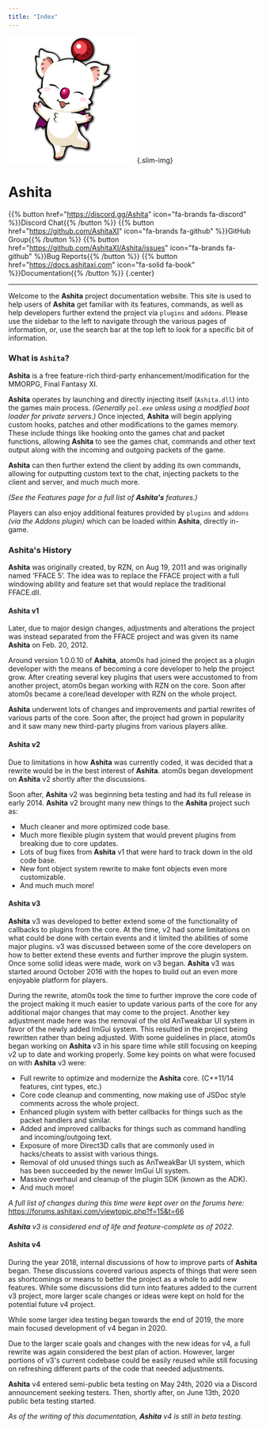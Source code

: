 ```yaml
---
title: "Index"
---
```


![ashita](./images/ashita.png?width=64px)
{.slim-img}

# Ashita

{{% button href="https://discord.gg/Ashita" icon="fa-brands fa-discord" %}}Discord Chat{{% /button %}}
{{% button href="https://github.com/AshitaXI" icon="fa-brands fa-github" %}}GitHub Group{{% /button %}}
{{% button href="https://github.com/AshitaXI/Ashita/issues" icon="fa-brands fa-github" %}}Bug Reports{{% /button %}}
{{% button href="https://docs.ashitaxi.com" icon="fa-solid fa-book" %}}Documentation{{% /button %}}
{.center}

---

Welcome to the **Ashita** project documentation website. This site is used to help users of **Ashita** get familiar with its features, commands, as well as help developers further extend the project via `plugins` and `addons`. Please use the sidebar to the left to navigate through the various pages of information, or, use the search bar at the top left to look for a specific bit of information.

### What is `Ashita`?

**Ashita** is a free feature-rich third-party enhancement/modification for the MMORPG, Final Fantasy XI.

**Ashita** operates by launching and directly injecting itself (`Ashita.dll`) into the games main process. _(Generally `pol.exe` unless using a modified boot loader for private servers.)_ Once injected, **Ashita** will begin applying custom hooks, patches and other modifications to the games memory. These include things like hooking onto the games chat and packet functions, allowing **Ashita** to see the games chat, commands and other text output along with the incoming and outgoing packets of the game.

**Ashita** can then further extend the client by adding its own commands, allowing for outputting custom text to the chat, injecting packets to the client and server, and much much more.

_(See the Features page for a full list of **Ashita's** features.)_

Players can also enjoy additional features provided by `plugins` and `addons` _(via the Addons plugin)_ which can be loaded within **Ashita**, directly in-game.

### Ashita's History

**Ashita** was originally created, by RZN, on Aug 19, 2011 and was originally named ‘FFACE 5’. The idea was to replace the FFACE project with a full windowing ability and feature set that would replace the traditional FFACE.dll.

#### Ashita v1

Later, due to major design changes, adjustments and alterations the project was instead separated from the FFACE project and was given its name **Ashita** on Feb. 20, 2012.

Around version 1.0.0.10 of **Ashita**, atom0s had joined the project as a plugin developer with the means of becoming a core developer to help the project grow. After creating several key plugins that users were accustomed to from another project, atom0s began working with RZN on the core. Soon after atom0s became a core/lead developer with RZN on the whole project.

**Ashita** underwent lots of changes and improvements and partial rewrites of various parts of the core. Soon after, the project had grown in popularity and it saw many new third-party plugins from various players alike.

#### Ashita v2

Due to limitations in how **Ashita** was currently coded, it was decided that a rewrite would be in the best interest of **Ashita**. atom0s began development on **Ashita** v2 shortly after the discussions.

Soon after, **Ashita** v2 was beginning beta testing and had its full release in early 2014. **Ashita** v2 brought many new things to the **Ashita** project such as:

  * Much cleaner and more optimized code base.
  * Much more flexible plugin system that would prevent plugins from breaking due to core updates.
  * Lots of bug fixes from **Ashita** v1 that were hard to track down in the old code base.
  * New font object system rewrite to make font objects even more customizable.
  * And much much more!

#### Ashita v3

**Ashita** v3 was developed to better extend some of the functionality of callbacks to plugins from the core. At the time, v2 had some limitations on what could be done with certain events and it limited the abilities of some major plugins. v3 was discussed between some of the core developers on how to better extend these events and further improve the plugin system. Once some solid ideas were made, work on v3 began. **Ashita** v3 was started around October 2016 with the hopes to build out an even more enjoyable platform for players.

During the rewrite, atom0s took the time to further improve the core code of the project making it much easier to update various parts of the core for any additional major changes that may come to the project. Another key adjustment made here was the removal of the old AnTweakbar UI system in favor of the newly added ImGui system. This resulted in the project being rewritten rather than being adjusted. With some guidelines in place, atom0s began working on **Ashita** v3 in his spare time while still focusing on keeping v2 up to date and working properly. Some key points on what were focused on with **Ashita** v3 were:

  * Full rewrite to optimize and modernize the **Ashita** core. (C++11/14 features, cint types, etc.)
  * Core code cleanup and commenting, now making use of JSDoc style comments across the whole project.
  * Enhanced plugin system with better callbacks for things such as the packet handlers and similar.
  * Added and improved callbacks for things such as command handling and incoming/outgoing text.
  * Exposure of more Direct3D calls that are commonly used in hacks/cheats to assist with various things.
  * Removal of old unused things such as AnTweakBar UI system, which has been succeeded by the newer ImGui UI system.
  * Massive overhaul and cleanup of the plugin SDK (known as the ADK).
  * And much more!

_A full list of changes during this time were kept over on the forums here:_
https://forums.ashitaxi.com/viewtopic.php?f=15&t=66

_**Ashita** v3 is considered end of life and feature-complete as of 2022._

#### Ashita v4

During the year 2018, internal discussions of how to improve parts of **Ashita** began. These discussions covered various aspects of things that were seen as shortcomings or means to better the project as a whole to add new features. While some discussions did turn into features added to the current v3 project, more larger scale changes or ideas were kept on hold for the potential future v4 project.

While some larger idea testing began towards the end of 2019, the more main focused development of v4 began in 2020.

Due to the larger scale goals and changes with the new ideas for v4, a full rewrite was again considered the best plan of action. However, larger portions of v3's current codebase could be easily reused while still focusing on refreshing different parts of the code that needed adjustments.

**Ashita** v4 entered semi-public beta testing on May 24th, 2020 via a Discord announcement seeking testers. Then, shortly after, on June 13th, 2020 public beta testing started.

_As of the writing of this documentation, **Ashita** v4 is still in beta testing._
